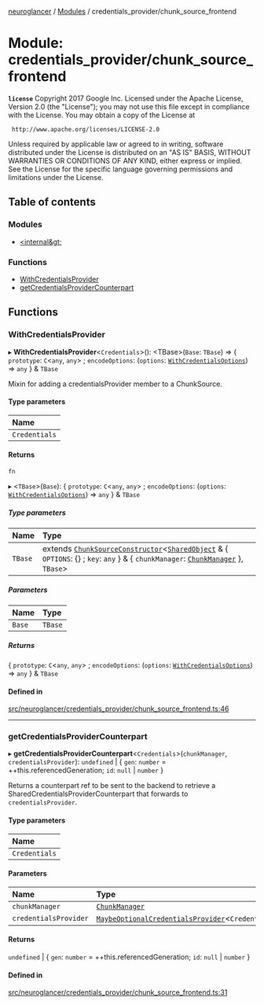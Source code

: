 [neuroglancer](../README.md) / [Modules](../modules.md) / credentials\_provider/chunk\_source\_frontend

# Module: credentials\_provider/chunk\_source\_frontend

**`license`**
Copyright 2017 Google Inc.
Licensed under the Apache License, Version 2.0 (the "License");
you may not use this file except in compliance with the License.
You may obtain a copy of the License at

     http://www.apache.org/licenses/LICENSE-2.0

Unless required by applicable law or agreed to in writing, software
distributed under the License is distributed on an "AS IS" BASIS,
WITHOUT WARRANTIES OR CONDITIONS OF ANY KIND, either express or implied.
See the License for the specific language governing permissions and
limitations under the License.

## Table of contents

### Modules

- [&lt;internal\&gt;](credentials_provider_chunk_source_frontend._internal_.md)

### Functions

- [WithCredentialsProvider](credentials_provider_chunk_source_frontend.md#withcredentialsprovider)
- [getCredentialsProviderCounterpart](credentials_provider_chunk_source_frontend.md#getcredentialsprovidercounterpart)

## Functions

### WithCredentialsProvider

▸ **WithCredentialsProvider**<`Credentials`\>(): <TBase\>(`Base`: `TBase`) => { `prototype`: `C`<`any`, `any`\> ; `encodeOptions`: (`options`: [`WithCredentialsOptions`](credentials_provider_chunk_source_frontend._internal_.md#withcredentialsoptions)) => `any`  } & `TBase`

Mixin for adding a credentialsProvider member to a ChunkSource.

#### Type parameters

| Name |
| :------ |
| `Credentials` |

#### Returns

`fn`

▸ <`TBase`\>(`Base`): { `prototype`: `C`<`any`, `any`\> ; `encodeOptions`: (`options`: [`WithCredentialsOptions`](credentials_provider_chunk_source_frontend._internal_.md#withcredentialsoptions)) => `any`  } & `TBase`

##### Type parameters

| Name | Type |
| :------ | :------ |
| `TBase` | extends [`ChunkSourceConstructor`](../interfaces/chunk_manager_frontend.ChunkSourceConstructor.md)<[`SharedObject`](../classes/annotation_annotation_layer_state._internal_.SharedObject.md) & { `OPTIONS`: {} ; `key`: `any`  } & { `chunkManager`: [`ChunkManager`](../classes/chunk_manager_frontend.ChunkManager.md)  }, `TBase`\> |

##### Parameters

| Name | Type |
| :------ | :------ |
| `Base` | `TBase` |

##### Returns

{ `prototype`: `C`<`any`, `any`\> ; `encodeOptions`: (`options`: [`WithCredentialsOptions`](credentials_provider_chunk_source_frontend._internal_.md#withcredentialsoptions)) => `any`  } & `TBase`

#### Defined in

[src/neuroglancer/credentials_provider/chunk_source_frontend.ts:46](https://github.com/ActiveBrainAtlas2/neuroglancer/blob/1beb5d34/src/neuroglancer/credentials_provider/chunk_source_frontend.ts#L46)

___

### getCredentialsProviderCounterpart

▸ **getCredentialsProviderCounterpart**<`Credentials`\>(`chunkManager`, `credentialsProvider`): `undefined` \| { `gen`: `number` = ++this.referencedGeneration; `id`: ``null`` \| `number`  }

Returns a counterpart ref to be sent to the backend to retrieve a
SharedCredentialsProviderCounterpart that forwards to `credentialsProvider`.

#### Type parameters

| Name |
| :------ |
| `Credentials` |

#### Parameters

| Name | Type |
| :------ | :------ |
| `chunkManager` | [`ChunkManager`](../classes/chunk_manager_frontend.ChunkManager.md) |
| `credentialsProvider` | [`MaybeOptionalCredentialsProvider`](credentials_provider.md#maybeoptionalcredentialsprovider)<`Credentials`\> |

#### Returns

`undefined` \| { `gen`: `number` = ++this.referencedGeneration; `id`: ``null`` \| `number`  }

#### Defined in

[src/neuroglancer/credentials_provider/chunk_source_frontend.ts:31](https://github.com/ActiveBrainAtlas2/neuroglancer/blob/1beb5d34/src/neuroglancer/credentials_provider/chunk_source_frontend.ts#L31)
